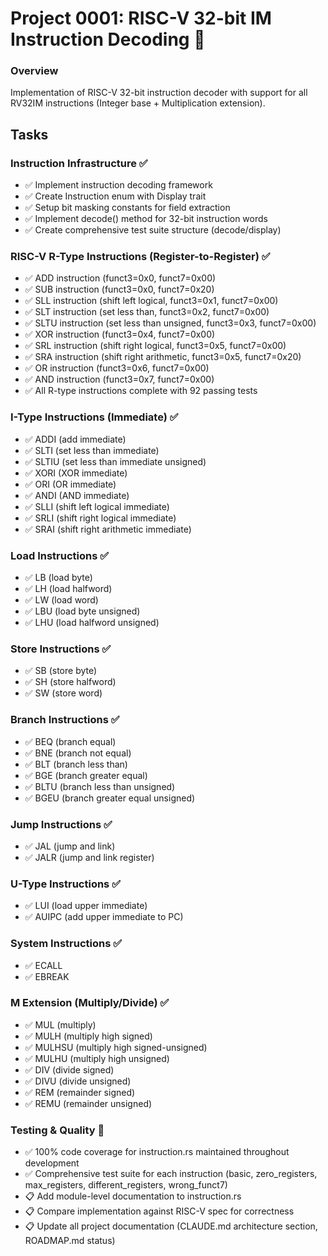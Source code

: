 # Project 0001: RISC-V 32-bit IM Instruction Decoding 🚧

### Overview
Implementation of RISC-V 32-bit instruction decoder with support for all RV32IM instructions (Integer base + Multiplication extension).

## Tasks

### Instruction Infrastructure ✅
- ✅ Implement instruction decoding framework
- ✅ Create Instruction enum with Display trait
- ✅ Setup bit masking constants for field extraction
- ✅ Implement decode() method for 32-bit instruction words
- ✅ Create comprehensive test suite structure (decode/display)

### RISC-V R-Type Instructions (Register-to-Register) ✅
- ✅ ADD instruction (funct3=0x0, funct7=0x00)
- ✅ SUB instruction (funct3=0x0, funct7=0x20)
- ✅ SLL instruction (shift left logical, funct3=0x1, funct7=0x00)
- ✅ SLT instruction (set less than, funct3=0x2, funct7=0x00)
- ✅ SLTU instruction (set less than unsigned, funct3=0x3, funct7=0x00)
- ✅ XOR instruction (funct3=0x4, funct7=0x00)
- ✅ SRL instruction (shift right logical, funct3=0x5, funct7=0x00)
- ✅ SRA instruction (shift right arithmetic, funct3=0x5, funct7=0x20)
- ✅ OR instruction (funct3=0x6, funct7=0x00)
- ✅ AND instruction (funct3=0x7, funct7=0x00)
- ✅ All R-type instructions complete with 92 passing tests

### I-Type Instructions (Immediate) ✅
- ✅ ADDI (add immediate)
- ✅ SLTI (set less than immediate)
- ✅ SLTIU (set less than immediate unsigned)
- ✅ XORI (XOR immediate)
- ✅ ORI (OR immediate)
- ✅ ANDI (AND immediate)
- ✅ SLLI (shift left logical immediate)
- ✅ SRLI (shift right logical immediate)
- ✅ SRAI (shift right arithmetic immediate)

### Load Instructions ✅
- ✅ LB (load byte)
- ✅ LH (load halfword)
- ✅ LW (load word)
- ✅ LBU (load byte unsigned)
- ✅ LHU (load halfword unsigned)

### Store Instructions ✅
- ✅ SB (store byte)
- ✅ SH (store halfword)
- ✅ SW (store word)

### Branch Instructions ✅
- ✅ BEQ (branch equal)
- ✅ BNE (branch not equal)
- ✅ BLT (branch less than)
- ✅ BGE (branch greater equal)
- ✅ BLTU (branch less than unsigned)
- ✅ BGEU (branch greater equal unsigned)

### Jump Instructions ✅
- ✅ JAL (jump and link)
- ✅ JALR (jump and link register)

### U-Type Instructions ✅
- ✅ LUI (load upper immediate)
- ✅ AUIPC (add upper immediate to PC)

### System Instructions ✅
- ✅ ECALL
- ✅ EBREAK

### M Extension (Multiply/Divide) ✅
- ✅ MUL (multiply)
- ✅ MULH (multiply high signed)
- ✅ MULHSU (multiply high signed-unsigned)
- ✅ MULHU (multiply high unsigned)
- ✅ DIV (divide signed)
- ✅ DIVU (divide unsigned)
- ✅ REM (remainder signed)
- ✅ REMU (remainder unsigned)

### Testing & Quality 🚧
- ✅ 100% code coverage for instruction.rs maintained throughout development
- ✅ Comprehensive test suite for each instruction (basic, zero_registers, max_registers, different_registers, wrong_funct7)
- 📋 Add module-level documentation to instruction.rs
- 📋 Compare implementation against RISC-V spec for correctness
- 📋 Update all project documentation (CLAUDE.md architecture section, ROADMAP.md status)